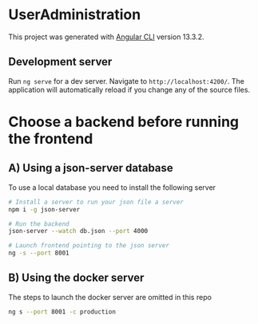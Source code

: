 # UserAdministration

This project was generated with [Angular CLI](https://github.com/angular/angular-cli) version 13.3.2.

## Development server

Run `ng serve` for a dev server. Navigate to `http://localhost:4200/`. The application will automatically reload if you change any of the source files.

# Choose a backend before running the frontend

## A) Using a json-server database 

To use a local database you need to install the following server

```bash
# Install a server to run your json file a server
npm i -g json-server 

# Run the backend
json-server --watch db.json --port 4000

# Launch frontend pointing to the json server
ng -s --port 8001
```

## B) Using the docker server

The steps to launch the docker server are omitted in this repo

```bash
ng s --port 8001 -c production
```
